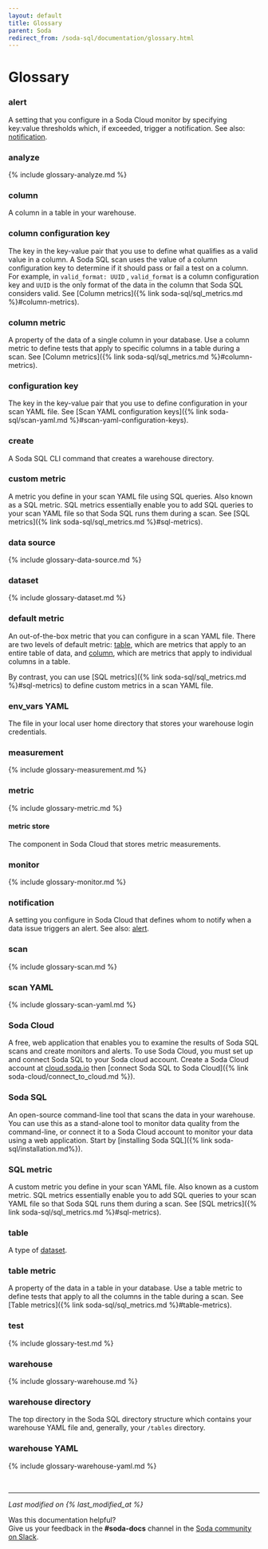 ```yaml
---
layout: default
title: Glossary
parent: Soda
redirect_from: /soda-sql/documentation/glossary.html
---
```


# Glossary
<!--This glossary contains Soda-specific terms only. Do not define industry terminology such as "SQL" or "query".-->

### alert
A setting that you configure in a Soda Cloud monitor by specifying key:value thresholds which, if exceeded, trigger a notification. See also: [notification](#notification).

### analyze
{% include glossary-analyze.md %}

### column
A column in a table in your warehouse.

### column configuration key
The key in the key-value pair that you use to define what qualifies as a valid value in a column. A Soda SQL scan uses the value of a column configuration key to determine if it should pass or fail a test on a column. For example, in `valid_format: UUID` , `valid_format` is a column configuration key and `UUID` is the only format of the data in the column that Soda SQL considers valid. See [Column metrics]({% link soda-sql/sql_metrics.md %}#column-metrics).

### column metric
A property of the data of a single column in your database. Use a column metric to define tests that apply to specific columns in a table during a scan. See [Column metrics]({% link soda-sql/sql_metrics.md %}#column-metrics).

### configuration key
The key in the key-value pair that you use to define configuration in your scan YAML file. See [Scan YAML configuration keys]({% link soda-sql/scan-yaml.md %}#scan-yaml-configuration-keys).

### create
A Soda SQL CLI command that creates a warehouse directory.

### custom metric
A metric you define in your scan YAML file using SQL queries. Also known as a SQL metric. SQL metrics essentially enable you to add SQL queries to your scan YAML file so that Soda SQL runs them during a scan. See [SQL metrics]({% link soda-sql/sql_metrics.md %}#sql-metrics).

### data source
{% include glossary-data-source.md %}

### dataset
{% include glossary-dataset.md %}

### default metric
An out-of-the-box metric that you can configure in a scan YAML file. There are two levels of default metric: [table](#table-metric), which are metrics that apply to an entire table of data, and [column](#column-metric), which are metrics that apply to individual columns in a table.

By contrast, you can use [SQL metrics]({% link soda-sql/sql_metrics.md %}#sql-metrics) to define custom metrics in a scan YAML file.

### env_vars YAML
The file in your local user home directory that stores your warehouse login credentials.

### measurement
{% include glossary-measurement.md %}

### metric
{% include glossary-metric.md %}

#### metric store
The component in Soda Cloud that stores metric measurements.

### monitor
{% include glossary-monitor.md %}

### notification
A setting you configure in Soda Cloud that defines whom to notify when a data issue triggers an alert. See also: [alert](#alert).

### scan
{% include glossary-scan.md %}

### scan YAML
{% include glossary-scan-yaml.md %}

### Soda Cloud
A free, web application that enables you to examine the results of Soda SQL scans and create monitors and alerts. To use Soda Cloud, you must set up and connect Soda SQL to your Soda cloud account. Create a Soda Cloud account at [cloud.soda.io](https://cloud.soda.io/signup) then [connect Soda SQL to Soda Cloud]({% link soda-cloud/connect_to_cloud.md %}).

### Soda SQL
An open-source command-line tool that scans the data in your warehouse. You can use this as a stand-alone tool to monitor data quality from the command-line, or connect it to a Soda Cloud account to monitor your data using a web application. Start by [installing Soda SQL]({% link soda-sql/installation.md%}).

### SQL metric
A custom metric you define in your scan YAML file. Also known as a custom metric. SQL metrics essentially enable you to add SQL queries to your scan YAML file so that Soda SQL runs them during a scan. See [SQL metrics]({% link soda-sql/sql_metrics.md %}#sql-metrics).

### table
A type of [dataset](#dataset). 

### table metric
A property of the data in a table in your database. Use a table metric to define tests that apply to all the columns in the table during a scan. See [Table metrics]({% link soda-sql/sql_metrics.md %}#table-metrics).

### test
{% include glossary-test.md %}

### warehouse
{% include glossary-warehouse.md %}

### warehouse directory
The top directory in the Soda SQL directory structure which contains your warehouse YAML file and, generally, your `/tables` directory.

### warehouse YAML
{% include glossary-warehouse-yaml.md %}


<br />

---
*Last modified on {% last_modified_at %}*

Was this documentation helpful? <br /> Give us your feedback in the **#soda-docs** channel in the <a href="http://community.soda.io/slack" target="_blank"> Soda community on Slack</a>.